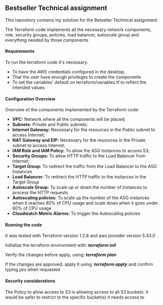 ## Bestseller Technical assignment

This repository contains my solution for the Betseller Technical assignment

The Terraform code implements all the necessary network components, role, security groups, policies, load balancer, autoscale group and everything needed by those components

#### Requirements

To run the terraform code it's necessary:
- To have the AWS credentials configured in the desktop;
- That the user have enough privileges to create the components
- To set the variables' default on terraform/variables.tf to reflect the intended values

#### Configuration Overview

Overview of the components implemented by the Terraform code:

- **VPC:** Network where all the components will be placed;
- **Subnets:** Private and Public subnets;
- **Internet Gateway:** Necessary for the resources in the Public subnet to access Internet;
- **NAT Gateway and EIP:** Necessary for the resources in the Private subnet to access Internet;
- **IAM Role and IAM Policy:** To allow the ASG Instances to access S3;
- **Security Groups:** To allow HTTP traffic to the Load Balancer from Internet;
- **Target Group:** To redirect the traffic from the Load Balancer to the ASG Instances
- **Load Balancer:** To redirect the HTTP traffic to the instances in the Target Group
- **Autoscale Group:** To scale up or down the number of instances to process the HTTP requests
- **Autoscaling policies:** To scale up the number of the ASG instances when it reaches 80% of CPU usage and scale down when it goes under 60% of CPU usage
- **Cloudwatch Metric Alarms:** To trigger the Autoscaling policies

#### Running the code

It was tested with Terraform version 1.2.8 and aws provider version 5.43.0

Initialize the terraform environment with: ***terraform init***

Verify the changes before apply, using: ***terraform plan***

If the changes are approved, apply it using: ***terraform apply*** and confirm typing *yes* when requested

#### Security considerations

The Policy to allow access to S3 is allowing access to all S3 buckets. It would be safer to restrict to the specific bucket(s) it needs access to